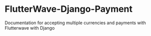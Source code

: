 # FlutterWave-Django-Payment
Documentation for accepting multiple currencies and payments with Flutterwave with Django
